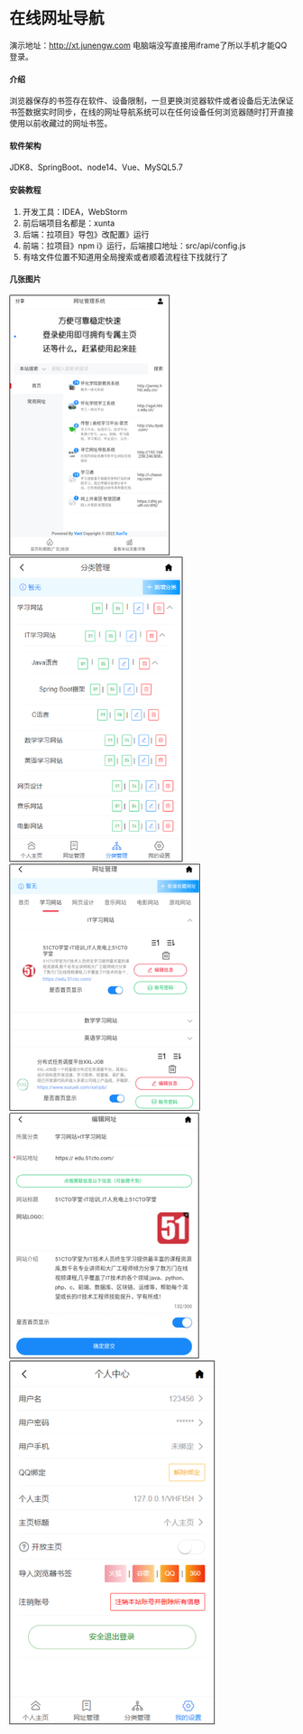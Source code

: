 # 在线网址导航
演示地址：http://xt.junengw.com
电脑端没写直接用iframe了所以手机才能QQ登录。

#### 介绍
浏览器保存的书签存在软件、设备限制，一旦更换浏览器软件或者设备后无法保证书签数据实时同步，在线的网址导航系统可以在任何设备任何浏览器随时打开直接使用以前收藏过的网址书签。

#### 软件架构
JDK8、SpringBoot、node14、Vue、MySQL5.7


#### 安装教程

1.  开发工具：IDEA，WebStorm
2.  前后端项目名都是：xunta
2.  后端：拉项目》导包》改配置》运行
3.  前端：拉项目》npm i》运行，后端接口地址：src/api/config.js
4.  有啥文件位置不知道用全局搜索或者顺着流程往下找就行了

#### 几张图片

![img.png](img.png)
![img_1.png](img_1.png)
![img_2.png](img_2.png)
![img_3.png](img_3.png)
![img_4.png](img_4.png)
